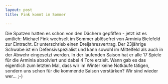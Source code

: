 ```yaml
---
layout: post
title: Fink kommt im Sommer

---
```


Die Spatzen hatten es schon von den Dächern gepfiffen - jetzt ist es amtlich: Michael Fink wechselt im Sommer ablösefrei von Arminia Bielefeld zur Eintracht. Er unterschrieb einen Dreijahresvertrag. Der 23jährige Schwabe ist ein Defensivspezialist und kann sowohl im Mittelfeld als auch in der Abwehr eingesetzt werden. In der laufenden Saison hat er alle 17 Spiele für die Arminia absolviert und dabei 4 Tore erzielt. Wann gab es das eigentlich zum letzten Mal, dass wir im Winter keine Notkäufe tätigen, sondern uns schon für die kommende Saison verstärken? Wir sind wieder wer... ;-)


